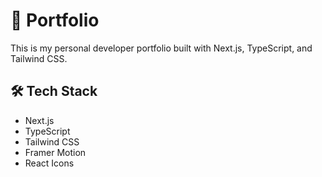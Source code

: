 # 🧩 Portfolio

This is my personal developer portfolio built with Next.js, TypeScript, and Tailwind CSS.

## 🛠 Tech Stack

- Next.js
- TypeScript
- Tailwind CSS
- Framer Motion
- React Icons
